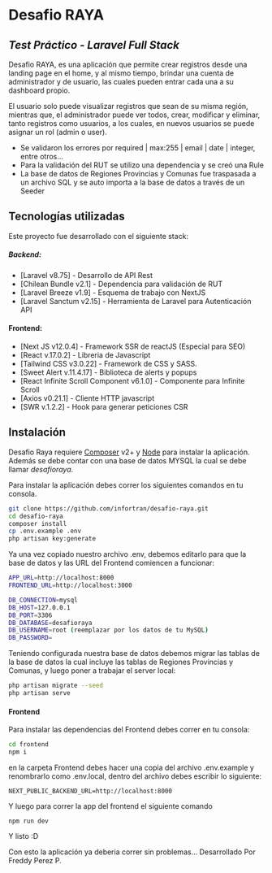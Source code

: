 # Desafio RAYA
## _Test Práctico - Laravel Full Stack_


Desafio RAYA, es una aplicación que permite crear registros desde una landing page en el home, y al mismo tiempo, brindar una cuenta de administrador y de usuario, las cuales pueden entrar cada una a su dashboard propio.

El usuario solo puede visualizar registros que sean de su misma región, mientras que, el administrador puede ver todos, crear, modificar y eliminar, tanto registros como usuarios, a los cuales, en nuevos usuarios se puede asignar un rol (admin o user).



- Se validaron los errores por required | max:255 | email | date | integer, entre otros...
- Para la validación del RUT se utilizo una dependencia y se creó una Rule
- La base de datos de Regiones Provincias y Comunas fue traspasada a un archivo SQL y se auto importa a la base de datos a través de un Seeder


## Tecnologías utilizadas

Este proyecto fue desarrollado con el siguiente stack:
##### Backend:
- [Laravel v8.75] - Desarrollo de API Rest
- [Chilean Bundle v2.1] - Dependencia para validación de RUT
- [Laravel Breeze v1.9] - Esquema de trabajo con NextJS
- [Laravel Sanctum v2.15] - Herramienta de Laravel para Autenticación API

#### Frontend:
- [Next JS v12.0.4] - Framework SSR de reactJS (Especial para SEO)
- [React v.17.0.2] - Libreria de Javascript
- [Tailwind CSS v3.0.22] - Framework de CSS y SASS.
- [Sweet Alert v.11.4.17] - Biblioteca de alerts y popups
- [React Infinite Scroll Component v6.1.0] - Componente para Infinite Scroll
- [Axios v0.21.1] - Cliente HTTP javascript
- [SWR v.1.2.2] - Hook para generar peticiones CSR



## Instalación

Desafio Raya requiere [Composer](https://getcomposer.org/download) v2+ y [Node](https://nodejs.org) para instalar la aplicación.
Además se debe contar con una base de datos MYSQL la cual se debe llamar _desafioraya_.

Para instalar la aplicación debes correr los siguientes comandos en tu consola.

```sh
git clone https://github.com/infortran/desafio-raya.git
cd desafio-raya
composer install
cp .env.example .env
php artisan key:generate
```
Ya una vez copiado nuestro archivo .env, debemos editarlo para que la base de datos y las URL del Frontend comiencen a funcionar:
```sh
APP_URL=http://localhost:8000
FRONTEND_URL=http://localhost:3000
```
```sh
DB_CONNECTION=mysql
DB_HOST=127.0.0.1
DB_PORT=3306
DB_DATABASE=desafioraya
DB_USERNAME=root (reemplazar por los datos de tu MySQL)
DB_PASSWORD=
```
Teniendo configurada nuestra base de datos debemos migrar las tablas de la base de datos la cual incluye las tablas de Regiones Provincias y Comunas, y luego poner a trabajar el server local:

```sh
php artisan migrate --seed
php artisan serve
```
#### Frontend
Para instalar las dependencias del Frontend debes correr en tu consola:

```sh
cd frontend
npm i
```

en la carpeta Frontend debes hacer una copia del archivo .env.example y renombrarlo como .env.local, dentro del archivo debes escribir lo siguiente:
```
NEXT_PUBLIC_BACKEND_URL=http://localhost:8000
```

Y luego para correr la app del frontend el siguiente comando

```
npm run dev
```

Y listo :D

Con esto la aplicación ya deberia correr sin problemas...
Desarrollado Por Freddy Perez P.
